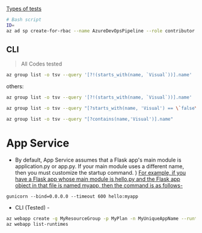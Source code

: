 [Types of tests](python/test)

```sh
# Bash script
ID=
az ad sp create-for-rbac --name AzureDevOpsPipeline --role contributor --scopes /subscriptions/$ID
```
## CLI 
> All Codes tested 
```sh
az group list -o tsv --query '[?!(starts_with(name, `Visual`))].name' | xargs -otl az group delete --no-wait --yes -n
```
others:
```sh
az group list -o tsv --query '[?!(starts_with(name, `Visual`))].name'

az group list -o tsv --query "[?starts_with(name, 'Visual') == \`false\`].name"

az group list -o tsv --query "[?contains(name,'Visual')].name"
```

# App Service
- By default, App Service assumes that a Flask app's main module is application.py or app.py. If your main module uses a different name, then you must customize the startup command. )
[ For example, if you have a Flask app whose main module is hello.py and the Flask app object in that file is named myapp, then the command is as follows- ](https://learn.microsoft.com/en-us/azure/app-service/configure-language-python)

`gunicorn --bind=0.0.0.0 --timeout 600 hello:myapp`
- CLI (Tested) -
```sh
az webapp create -g MyResourceGroup -p MyPlan -n MyUniqueAppName --runtime "PYTHON:3.12"
az webapp list-runtimes
```


